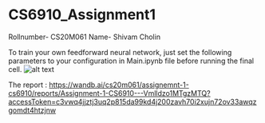 # CS6910_Assignment1
Rollnumber- CS20M061
Name- Shivam Cholin


To train your own feedforward neural network, just set the following parameters to your configuration in Main.ipynb file before running the final cell.
![alt text](https://github.com/ShivamCholin/CS6910_Assignment1/blob/main/Parameter%20config.png?raw=true)

The report : https://wandb.ai/cs20m061/assignemnt-1-cs6910/reports/Assignment-1-CS6910---Vmlldzo1MTgzMTQ?accessToken=c3vwq4jjztj3uq2p815da99kd4j200zavh70i2xujn72ov33awqzgomdt4htzjnw
